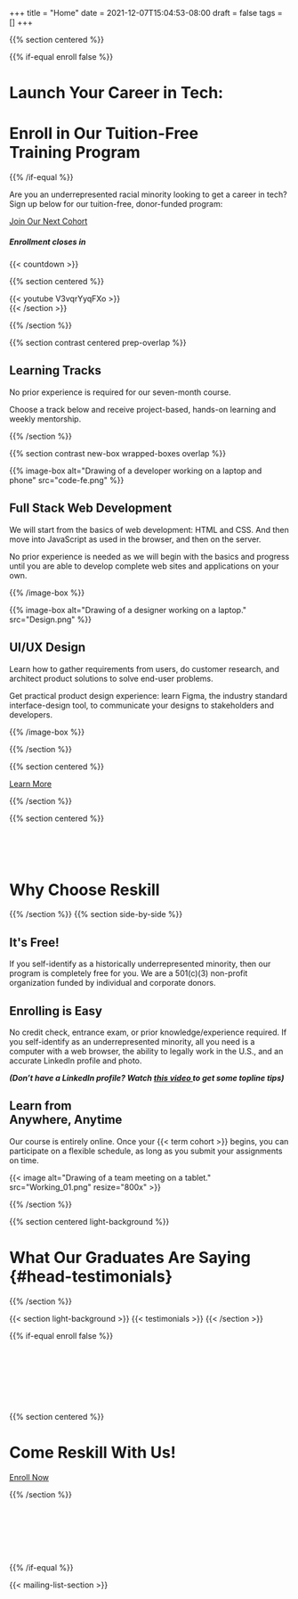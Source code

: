 +++
title = "Home"
date = 2021-12-07T15:04:53-08:00
draft = false
tags = []
+++

{{% section centered %}}

{{% if-equal enroll false %}}

<h1 class="header-text">Launch Your Career in Tech:</h1>

# Enroll in Our Tuition-Free <br> Training Program
{{% /if-equal %}}
<p class="header-footnote">
Are you an underrepresented racial minority looking to get a career in tech? Sign up below for our tuition-free, donor-funded program:
</p>

<a class="button-like standout" target="_blank" href="https://reskill-form.netlify.app/">Join Our Next Cohort</a>

 ##### Enrollment closes in
{{< countdown >}}

{{% section centered %}}
<div style="max-width: 800px; margin: auto;">
{{< youtube V3vqrYyqFXo >}}
</div>
{{< /section >}}

{{% /section %}}


{{% section contrast centered prep-overlap %}}

## Learning Tracks

No prior experience is required for our seven-month course.

Choose a track below and receive project-based, hands-on learning and weekly
mentorship.

{{% /section %}}
<div class="leftoverlap">

{{% section contrast new-box wrapped-boxes overlap %}}

{{% image-box alt="Drawing of a developer working on a laptop and phone"
    src="code-fe.png" %}}
<div class="left-box">

## Full Stack Web Development 
</div>

We will start from the basics of web development: HTML and CSS. And then move into JavaScript as used in the browser, and then on the server.

No prior experience is needed as we will begin with the basics and progress until you are able to develop complete web sites and applications on your own.


{{% /image-box %}}

{{% image-box alt="Drawing of a designer working on a laptop."
    src="Design.png" %}}
<div class="left-box">

## UI/UX Design

</div>


Learn how to gather requirements from users, do customer research, and architect product solutions to solve end-user problems.

Get practical product design experience: learn Figma, the industry standard interface-design tool, to communicate your designs to stakeholders and developers.

{{% /image-box %}}

{{% /section %}}
</div>
{{% section  centered  %}}

<a class="button-like standout" href="/learn-more">Learn More</a>

{{% /section %}}

{{% section  centered  %}}

<div style="padding-top:50px;"">

# Why Choose Reskill

</div>
{{% /section %}}
{{% section side-by-side %}}

<div>

## It's Free!

If you self-identify as a historically underrepresented minority, then
our program is completely free for you. We are a 501(c)(3) non-profit
organization funded by individual and corporate donors.

## Enrolling is Easy
No credit check, entrance exam, or prior knowledge/experience required. If you self-identify as an underrepresented minority, all you need is a computer with a web browser, the ability to legally work in the U.S., and an accurate LinkedIn profile and photo.

<i>
<b>
(Don’t have a LinkedIn profile? Watch <a href="https://www.youtube.com/watch?v=iubjqvaqZHM" target="_blank"> this video </a> to get some topline tips)
</b>
</i>

## Learn from<br>Anywhere, Anytime

Our course is entirely online. Once your {{< term cohort >}} begins, you can
participate on a flexible schedule, as long as you submit your assignments
on time.


</div>

{{< image alt="Drawing of a team meeting on a tablet."
    src="Working_01.png" resize="800x" >}}

{{% /section %}}



{{% section centered light-background %}}

# What Our Graduates Are Saying {#head-testimonials}

{{% /section %}}

{{< section light-background >}}
{{< testimonials >}}
{{< /section >}}

{{% if-equal enroll false %}}

<div style="padding-top:100px;padding-bottom:100px;">

{{% section centered  %}}

# Come Reskill With Us!


<a class="button-like standout" target="_blank" href="https://reskill-form.netlify.app/">Enroll Now</a>

{{% /section %}}
</div>
{{% /if-equal %}}

{{< mailing-list-section >}}
